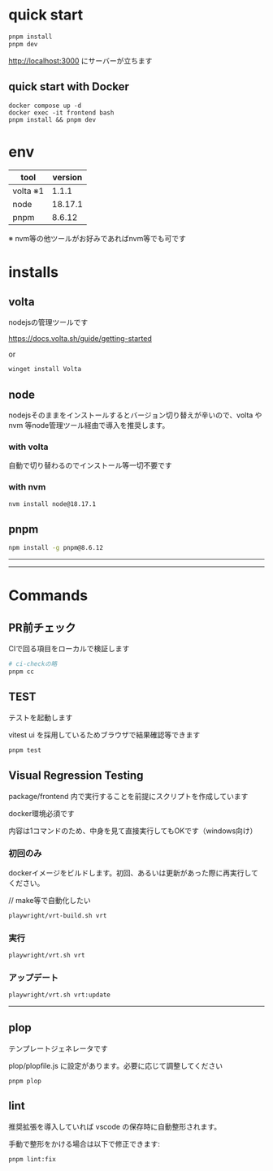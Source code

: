 # quick start

```sh
pnpm install
pnpm dev
```

[http://localhost:3000](http://localhost:3000) にサーバーが立ちます

## quick start with Docker

```
docker compose up -d
docker exec -it frontend bash
pnpm install && pnpm dev
```

# env

| tool     | version |
| -------- | ------- |
| volta ※1 | 1.1.1   |
| node     | 18.17.1 |
| pnpm     | 8.6.12  |

※ nvm等の他ツールがお好みであればnvm等でも可です

# installs

## volta

nodejsの管理ツールです

https://docs.volta.sh/guide/getting-started

or

```sh
winget install Volta
```

## node

nodejsそのままをインストールするとバージョン切り替えが辛いので、volta や nvm 等node管理ツール経由で導入を推奨します。

### with volta

自動で切り替わるのでインストール等一切不要です

### with nvm

```sh
nvm install node@18.17.1
```

## pnpm

```sh
npm install -g pnpm@8.6.12
```

---

---

# Commands

## PR前チェック

CIで回る項目をローカルで検証します

```sh
# ci-checkの略
pnpm cc
```

## TEST

テストを起動します

vitest ui を採用しているためブラウザで結果確認等できます

```sh
pnpm test
```

## Visual Regression Testing

package/frontend 内で実行することを前提にスクリプトを作成しています

docker環境必須です

内容は1コマンドのため、中身を見て直接実行してもOKです（windows向け）

### 初回のみ

dockerイメージをビルドします。初回、あるいは更新があった際に再実行してください。

// make等で自動化したい

```sh
playwright/vrt-build.sh vrt
```

### 実行

```sh
playwright/vrt.sh vrt
```

### アップデート

```sh
playwright/vrt.sh vrt:update
```

---

## plop

テンプレートジェネレータです

plop/plopfile.js に設定があります。必要に応じて調整してください

```
pnpm plop
```

## lint

推奨拡張を導入していれば vscode の保存時に自動整形されます。

手動で整形をかける場合は以下で修正できます:

```
pnpm lint:fix
```

